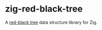 # zig-red-black-tree
A [red-black tree](https://en.wikipedia.org/wiki/Red-black_tree) data structure library for Zig.




